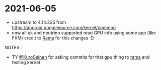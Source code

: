 # 2021-06-05
* upstream to 4.14.235 from https://android.googlesource.com/kernel/common
* now all qk and neutrino supported read GPU info using some app (like FKM) credit to <a href="https://github.com/rama982">Rama</a> for this changes :D

NOTES :
* TY <a href="https://t.me/KuroSeinen">@KuroSeinen</a> for asking commits for that gpu thing to <a href="https://github.com/rama982">rama</a> and testing kernel
